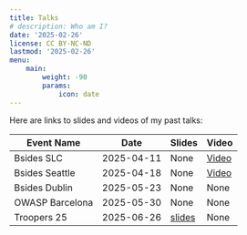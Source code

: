 ```yaml
---
title: Talks
# description: Who am I?
date: '2025-02-26'
license: CC BY-NC-ND
lastmod: '2025-02-26'
menu:
    main: 
        weight: -90
        params:
            icon: date
---
```


Here are links to slides and videos of my past talks:

| Event Name                    | Date       | Slides                        | Video                                 |
| ------------------------------|------------|-------------------------------|---------------------------------------|
| Bsides SLC                    | 2025-04-11 | None                          | [Video](https://youtu.be/ietRMyixf1c) |
| Bsides Seattle                | 2025-04-18 | None                          | [Video](https://youtu.be/z9ulqpQvhkg) |
| Bsides Dublin                 | 2025-05-23 | None                          | None                                  |
| OWASP Barcelona               | 2025-05-30 | None                          | None                                  |
| Troopers 25                   | 2025-06-26 | [slides](/pdf/TROOPERS25.pdf) | None                                  |